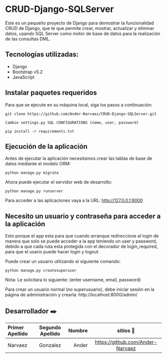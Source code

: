 # CRUD-Django-SQLServer

Este es un pequeño proyecto de Django para demostrar la funcionalidad CRUD de Django, que te que permite crear, mostrar, actualizar y eliminar datos, usando SQL Server como motor de base de datos para la realización de las consultas DML.

## Tecnologías utilizadas:
- Django
- Bootstrap v5.2
- JavaScript

## Instalar paquetes requeridos 

Para que se ejecute en su máquina local, siga los pasos a continuación:
```
git clone https://github.com/Ander-Narvaez/CRUD-Django-SQLServer.git    
```
    Cambie settings.py SQL CONFIGURATIONS (name, user, password)
```    
pip install -r requirements.txt
```  
 ## Ejecución de la aplicación
 
Antes de ejecutar la aplicación necesitamos crear las tablas de base de datos mediante el modelo ORM:

    python manage.py migrate

Ahora puede ejecutar el servidor web de desarrollo:

    python manage.py runserver

Para acceder a las aplicaciones vaya a la URL: http://127.0.0.1:8000

## Necesito un usuario y contraseña para acceder a la aplicación

Esto porque el app esta para que cuando arranque redireccione al login de manera que solo 
se puede acceder a la app teniendo un user y password, debido a que cada ruta esta protegida
con el decorador de login_required, para que el usario puede hacer login y logout.

Puede crear un usuario utilizando el siguiente comando:

    python manage.py createsuperuser
    
Nota: Le solicitara lo siguiente: (enter username, email, password)

Para crear un usuario normal (no superusuario), debe iniciar sesión en la página de administración y crearla: http://localhost:8000/admin/

Desarrollador  ✒️
------------------
| Primer Apellido | Segundo Apellido | Nombre | sitios 📌  |
| :-------- | :-------: | --------: | :-------: |
| Narvaez | Gonzalez | Ander | https://github.com/Ander-Narvaez |


